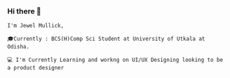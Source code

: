 ### Hi there 👋

    I'm Jewel Mullick,
    
    🎓Currently : BCS(H)Comp Sci Student at University of Utkala at Odisha.
    
    💻 I'm Currently Learning and workng on UI/UX Designing looking to be a product designer

<!-- Check out my GitHub repository: -->
<!--
**jewelmullick/jewelmullick** is a ✨ _special_ ✨ repository because its `README.md` (this file) appears on your GitHub profile.

Here are some ideas to get you started:

- 🔭 I’m currently working on ...
- 🌱 I’m currently learning ...
- 👯 I’m looking to collaborate on ...
- 🤔 I’m looking for help with ...
- 💬 Ask me about ...
- 📫 How to reach me: ...
- 😄 Pronouns: ...
- ⚡ Fun fact: ...
-->
